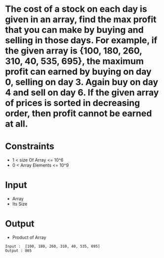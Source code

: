 # The cost of a stock on each day is given in an array, find the max profit that you can make by buying and selling in those days. For example, if the given array is {100, 180, 260, 310, 40, 535, 695}, the maximum profit can earned by buying on day 0, selling on day 3. Again buy on day 4 and sell on day 6. If the given array of prices is sorted in decreasing order, then profit cannot be earned at all.

# Constraints
-  1 < size Of Array <= 10^6
-  0 < Array Elements <= 10^9

# Input
- Array
- Its Size

# Output
- Product of Array

```
Input :  [100, 180, 260, 310, 40, 535, 695]
Output : 865

```

